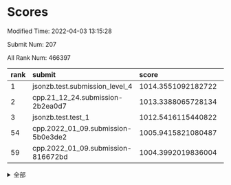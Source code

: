 # Scores

Modified Time: 2022-04-03 13:15:28

Submit Num: 207

All Rank Num: 466397

| rank |               submit               |       score        |       sigma        | pk_num |
| :--- | :--------------------------------- | :----------------- | :----------------- | :----- |
| 1    | jsonzb.test.submission_level_4     | 1014.3551092182722 | 0.8263700302500259 | 9014   |
| 2    | cpp.21_12_24.submission-2b2ea0d7   | 1013.3388065728134 | 0.8207837381961448 | 9015   |
| 3    | jsonzb.test.test_1                 | 1012.5416115440822 | 0.7899226534792    | 9007   |
| 54   | cpp.2022_01_09.submission-5b0e3de2 | 1005.9415821080487 | 0.7291738201978089 | 9013   |
| 59   | cpp.2022_01_09.submission-816672bd | 1004.3992019836004 | 0.7298407842191813 | 9012   |


<details>
<summary>全部</summary>

| rank |                 submit                 |       score        |       sigma        | pk_num |
| :--- | :------------------------------------- | :----------------- | :----------------- | :----- |
| 1    | jsonzb.test.submission_level_4         | 1014.3551092182722 | 0.8263700302500259 | 9014   |
| 2    | cpp.21_12_24.submission-2b2ea0d7       | 1013.3388065728134 | 0.8207837381961448 | 9015   |
| 3    | jsonzb.test.test_1                     | 1012.5416115440822 | 0.7899226534792    | 9007   |
| 4    | gobigger.level_3.submission_level_3_26 | 1011.4282916522767 | 0.7711711491219534 | 9018   |
| 5    | gobigger.level_3.submission_level_3_18 | 1011.3807586980274 | 0.7556633945584362 | 9014   |
| 6    | gobigger.level_3.submission_level_3_25 | 1011.2537262390014 | 0.7710200446829497 | 9012   |
| 7    | gobigger.level_3.submission_level_3_21 | 1011.0803399904761 | 0.7682868369485067 | 9016   |
| 8    | gobigger.level_3.submission_level_3_8  | 1010.8550128977228 | 0.7662407593419127 | 9016   |
| 9    | gobigger.level_3.submission_level_3_4  | 1010.8188008230833 | 0.7501572757386196 | 9011   |
| 10   | gobigger.level_3.submission_level_3_40 | 1010.7627767114877 | 0.7696663960371187 | 9014   |
| 11   | gobigger.level_3.submission_level_3_6  | 1010.6855302206538 | 0.7580118278323383 | 9018   |
| 12   | gobigger.level_3.submission_level_3_22 | 1010.6846428222877 | 0.7694821223726248 | 9018   |
| 13   | gobigger.level_3.submission_level_3_15 | 1010.6838504216637 | 0.7731252972279804 | 9011   |
| 14   | gobigger.level_3.submission_level_3_23 | 1010.6401025508238 | 0.781443052301201  | 9006   |
| 15   | gobigger.level_3.submission_level_3_20 | 1010.5602843792577 | 0.7568641900144495 | 9015   |
| 16   | gobigger.level_3.submission_level_3_0  | 1010.5472544887438 | 0.7687279767886219 | 9010   |
| 17   | gobigger.level_3.submission_level_3_39 | 1010.5440384729657 | 0.7376819658652402 | 9012   |
| 18   | gobigger.level_3.submission_level_3_34 | 1010.4818776921661 | 0.7696231133516448 | 9009   |
| 19   | gobigger.level_3.submission_level_3_28 | 1010.457366423211  | 0.7651325050979759 | 9010   |
| 20   | gobigger.level_3.submission_level_3_5  | 1010.3857223131249 | 0.7700318002069109 | 9013   |
| 21   | gobigger.level_3.submission_level_3_35 | 1010.3755937001417 | 0.7578567932432461 | 9018   |
| 22   | gobigger.level_3.submission_level_3_31 | 1010.2740222468306 | 0.7636368049119518 | 9010   |
| 23   | gobigger.level_3.submission_level_3_27 | 1010.2719110727558 | 0.7465260506617818 | 9016   |
| 24   | gobigger.level_3.submission_level_3_46 | 1010.1985878209133 | 0.7425370710846504 | 9006   |
| 25   | gobigger.level_3.submission_level_3_11 | 1010.1467602193895 | 0.7562108327005681 | 9012   |
| 26   | gobigger.level_3.submission_level_3_37 | 1010.1269678234016 | 0.7725937450840539 | 9012   |
| 27   | gobigger.level_3.submission_level_3_32 | 1010.0944179873877 | 0.7565679913860914 | 9014   |
| 28   | gobigger.level_3.submission_level_3_43 | 1010.0081767966536 | 0.72995177842446   | 9014   |
| 29   | gobigger.level_3.submission_level_3_36 | 1009.8787634416329 | 0.7443248794976093 | 9014   |
| 30   | gobigger.level_3.submission_level_3_12 | 1009.8156368556381 | 0.7467336165081284 | 9012   |
| 31   | gobigger.level_3.submission_level_3_38 | 1009.7841735296673 | 0.7600816730696345 | 9013   |
| 32   | gobigger.level_3.submission_level_3_29 | 1009.732090088031  | 0.7582621973222821 | 9010   |
| 33   | gobigger.level_3.submission_level_3_42 | 1009.7199381652002 | 0.7470752036580929 | 9016   |
| 34   | gobigger.level_3.submission_level_3_7  | 1009.6932553689894 | 0.7713507549979736 | 9010   |
| 35   | gobigger.level_3.submission_level_3_47 | 1009.6370707817653 | 0.7832274153169483 | 9014   |
| 36   | gobigger.level_3.submission_level_3_49 | 1009.5949525199123 | 0.7564258471921274 | 9014   |
| 37   | gobigger.level_3.submission_level_3_16 | 1009.5116079835433 | 0.7742672382983838 | 9008   |
| 38   | gobigger.level_3.submission_level_3_17 | 1009.5062885293395 | 0.7640347378181369 | 9014   |
| 39   | gobigger.level_3.submission_level_3_30 | 1009.4951299904969 | 0.7432364450304407 | 9016   |
| 40   | gobigger.level_3.submission_level_3_1  | 1009.4472261848572 | 0.748233520901964  | 9015   |
| 41   | gobigger.level_3.submission_level_3_24 | 1009.3964057265205 | 0.7393892562311356 | 9009   |
| 42   | gobigger.level_3.submission_level_3_19 | 1009.3873540652312 | 0.7714065343988565 | 9010   |
| 43   | gobigger.level_3.submission_level_3_13 | 1009.3476747928079 | 0.738075264063972  | 9010   |
| 44   | gobigger.level_3.submission_level_3_9  | 1009.3449160116347 | 0.7462805878694688 | 9015   |
| 45   | gobigger.level_3.submission_level_3_41 | 1009.3310382308302 | 0.745949082254962  | 9011   |
| 46   | gobigger.level_3.submission_level_3_14 | 1009.3215737279764 | 0.7323170556210435 | 9017   |
| 47   | gobigger.level_3.submission_level_3_33 | 1009.3211966723042 | 0.7462637792500757 | 9011   |
| 48   | gobigger.level_3.submission_level_3_10 | 1009.2156873841892 | 0.7410505819554739 | 9012   |
| 49   | gobigger.level_3.submission_level_3_48 | 1009.207061313135  | 0.7447088418743155 | 9010   |
| 50   | gobigger.level_3.submission_level_3_2  | 1009.023392100156  | 0.7630848442490928 | 9008   |
| 51   | gobigger.level_3.submission_level_3_3  | 1008.8000297643305 | 0.7542524937186563 | 9014   |
| 52   | gobigger.level_3.submission_level_3_45 | 1008.7971571843698 | 0.7302843982537672 | 9012   |
| 53   | gobigger.level_3.submission_level_3_44 | 1008.4784520160866 | 0.7416643361181432 | 9014   |
| 54   | cpp.2022_01_09.submission-5b0e3de2     | 1005.9415821080487 | 0.7291738201978089 | 9013   |
| 55   | gobigger.level_1.submission_level_1_44 | 1005.1556605528103 | 0.7242654811323681 | 9017   |
| 56   | gobigger.level_1.submission_level_1_33 | 1004.6506137079792 | 0.7256962172616654 | 9011   |
| 57   | gobigger.level_1.submission_level_1_19 | 1004.5926290693935 | 0.7273016615266912 | 9019   |
| 58   | gobigger.level_1.submission_level_1_24 | 1004.4135621447491 | 0.7246085807359356 | 9013   |
| 59   | cpp.2022_01_09.submission-816672bd     | 1004.3992019836004 | 0.7298407842191813 | 9012   |
| 60   | gobigger.level_1.submission_level_1_10 | 1004.364267819767  | 0.7168183062937745 | 9010   |
| 61   | gobigger.level_1.submission_level_1_34 | 1004.2761960518353 | 0.7140785129343385 | 9014   |
| 62   | gobigger.level_1.submission_level_1_17 | 1004.1247600557049 | 0.7262133590431782 | 9014   |
| 63   | gobigger.level_1.submission_level_1_21 | 1004.0740501582225 | 0.7225713842603827 | 9007   |
| 64   | gobigger.level_1.submission_level_1_45 | 1004.0443281801364 | 0.7270344241542935 | 9020   |
| 65   | gobigger.level_1.submission_level_1_31 | 1004.000034731419  | 0.7168214793832562 | 9016   |
| 66   | gobigger.level_1.submission_level_1_1  | 1003.9630285339471 | 0.7233683498424863 | 9015   |
| 67   | gobigger.level_1.submission_level_1_47 | 1003.8629470873423 | 0.7178604661418111 | 9017   |
| 68   | gobigger.level_1.submission_level_1_15 | 1003.8200974861048 | 0.7011922263193854 | 9012   |
| 69   | gobigger.level_1.submission_level_1_42 | 1003.810227028255  | 0.7185678411451376 | 9011   |
| 70   | gobigger.level_1.submission_level_1_12 | 1003.8096923974696 | 0.721059135447844  | 9014   |
| 71   | gobigger.level_1.submission_level_1_11 | 1003.8052942083755 | 0.7108721101290458 | 9016   |
| 72   | gobigger.level_1.submission_level_1_36 | 1003.740101120544  | 0.7274800848941759 | 9012   |
| 73   | gobigger.level_1.submission_level_1_14 | 1003.7193363725315 | 0.7031917191025662 | 9011   |
| 74   | gobigger.level_1.submission_level_1_30 | 1003.6366723254085 | 0.7183367699494412 | 9014   |
| 75   | gobigger.level_1.submission_level_1_6  | 1003.58576544145   | 0.7103832994839984 | 9011   |
| 76   | gobigger.level_1.submission_level_1_32 | 1003.5747557878121 | 0.7163692419409351 | 9009   |
| 77   | gobigger.level_1.submission_level_1_46 | 1003.5263012978766 | 0.726963477428038  | 9016   |
| 78   | gobigger.level_1.submission_level_1_20 | 1003.5022725059459 | 0.7180247537700106 | 9006   |
| 79   | gobigger.level_1.submission_level_1_27 | 1003.4895074118414 | 0.7184445754803692 | 9016   |
| 80   | gobigger.level_1.submission_level_1_9  | 1003.3675782903982 | 0.7165313969093691 | 9010   |
| 81   | gobigger.level_1.submission_level_1_40 | 1003.3254335219306 | 0.7171214428934095 | 9008   |
| 82   | gobigger.level_1.submission_level_1_43 | 1003.3133320071356 | 0.7195447995105956 | 9011   |
| 83   | gobigger.level_1.submission_level_1_0  | 1003.305085409742  | 0.7190041954045082 | 9007   |
| 84   | gobigger.level_1.submission_level_1_35 | 1003.3024474163648 | 0.7172303104928768 | 9006   |
| 85   | gobigger.level_1.submission_level_1_29 | 1003.2506062298288 | 0.7215842804189725 | 9014   |
| 86   | gobigger.level_1.submission_level_1_48 | 1003.2324466758658 | 0.7137388624647423 | 9014   |
| 87   | gobigger.level_1.submission_level_1_49 | 1003.218957957944  | 0.7276667393045556 | 9017   |
| 88   | gobigger.level_1.submission_level_1_16 | 1003.1920455683559 | 0.7199127137318589 | 9011   |
| 89   | gobigger.level_1.submission_level_1_7  | 1003.1250823697654 | 0.7181660880589849 | 9017   |
| 90   | gobigger.level_1.submission_level_1_26 | 1003.0947095891578 | 0.7199285776038561 | 9010   |
| 91   | gobigger.level_1.submission_level_1_22 | 1003.0517660264164 | 0.7172461555590603 | 9010   |
| 92   | gobigger.level_1.submission_level_1_28 | 1003.0326483779719 | 0.7195805681579852 | 9009   |
| 93   | gobigger.level_1.submission_level_1_37 | 1003.0127784551328 | 0.7096960271406553 | 9010   |
| 94   | gobigger.level_1.submission_level_1_39 | 1002.9072100750058 | 0.7310148000293846 | 9011   |
| 95   | gobigger.level_1.submission_level_1_38 | 1002.838479054088  | 0.7156392163848696 | 9015   |
| 96   | gobigger.level_1.submission_level_1_13 | 1002.7806069980146 | 0.7173138867121913 | 9011   |
| 97   | gobigger.level_1.submission_level_1_8  | 1002.7115104715833 | 0.7270264747742622 | 9007   |
| 98   | gobigger.level_1.submission_level_1_18 | 1002.7008513966445 | 0.7174878581267262 | 9014   |
| 99   | gobigger.level_1.submission_level_1_4  | 1002.6857480653398 | 0.7123211081857044 | 9013   |
| 100  | gobigger.level_1.submission_level_1_23 | 1002.5270756410192 | 0.7122190373418497 | 9015   |
| 101  | gobigger.level_1.submission_level_1_5  | 1002.4107940205207 | 0.7096271320681619 | 9013   |
| 102  | gobigger.level_1.submission_level_1_41 | 1002.2153296633692 | 0.7246775885960521 | 9010   |
| 103  | gobigger.level_1.submission_level_1_2  | 1002.0064734116346 | 0.7148561288257175 | 9009   |
| 104  | gobigger.level_1.submission_level_1_25 | 1001.9917545409891 | 0.7114895567634936 | 9008   |
| 105  | gobigger.level_1.submission_level_1_3  | 1001.3712534877664 | 0.7218535399245734 | 9007   |
| 106  | gobigger.random.submission_random_7    | 997.5669644409415  | 0.7031491183975899 | 9010   |
| 107  | gobigger.random.submission_random_6    | 997.1401378161243  | 0.7166102560971043 | 9009   |
| 108  | gobigger.random.submission_random_5    | 996.9458849581355  | 0.7073761735727572 | 9013   |
| 109  | gobigger.random.submission_random_23   | 996.8273513132617  | 0.7120449968726635 | 9011   |
| 110  | gobigger.random.submission_random_3    | 996.7727568568132  | 0.7078440159493161 | 9011   |
| 111  | gobigger.random.submission_random_38   | 996.7378326611737  | 0.6937137851884637 | 9012   |
| 112  | gobigger.random.submission_random_31   | 996.6500088550863  | 0.7168683505714424 | 9014   |
| 113  | gobigger.random.submission_random_26   | 996.6477518367582  | 0.6956650541111754 | 9014   |
| 114  | gobigger.random.submission_random_30   | 996.5880301259198  | 0.7148532720340945 | 9009   |
| 115  | gobigger.random.submission_random_0    | 996.511981015498   | 0.7133213770465574 | 9011   |
| 116  | gobigger.random.submission_random_46   | 996.5089284177997  | 0.6971155279448588 | 9013   |
| 117  | gobigger.random.submission_random_33   | 996.4610625399183  | 0.7108864820897777 | 9018   |
| 118  | gobigger.random.submission_random_1    | 996.460940737952   | 0.706213024481571  | 9016   |
| 119  | gobigger.random.submission_random_24   | 996.4590416009353  | 0.7052392778154577 | 9015   |
| 120  | gobigger.random.submission_random_13   | 996.3676374463088  | 0.7134232642649865 | 9016   |
| 121  | gobigger.random.submission_random_29   | 996.3333907339119  | 0.7137242286105484 | 9008   |
| 122  | gobigger.random.submission_random_11   | 996.2634160633588  | 0.7195969876142891 | 9014   |
| 123  | gobigger.random.submission_random_22   | 996.2480928623426  | 0.7172897975706911 | 9009   |
| 124  | gobigger.random.submission_random_14   | 996.18313436841    | 0.7116328813845606 | 9005   |
| 125  | gobigger.random.submission_random_37   | 996.1689180946884  | 0.7101905817324459 | 9011   |
| 126  | gobigger.random.submission_random_41   | 996.0526353731577  | 0.7054391675156896 | 9015   |
| 127  | gobigger.random.submission_random_9    | 996.0064865842313  | 0.7035341595655211 | 9014   |
| 128  | gobigger.random.submission_random_36   | 995.9754860006129  | 0.7040966451544379 | 9014   |
| 129  | gobigger.random.submission_random_44   | 995.9262336053026  | 0.7179945584582803 | 9010   |
| 130  | gobigger.random.submission_random_39   | 995.9130281174043  | 0.7092681006386756 | 9012   |
| 131  | gobigger.random.submission_random_4    | 995.8817052057537  | 0.7154040890144894 | 9007   |
| 132  | gobigger.random.submission_random_48   | 995.8765664738585  | 0.7140856012468183 | 9008   |
| 133  | gobigger.random.submission_random_19   | 995.8702837893161  | 0.7119786473753895 | 9010   |
| 134  | gobigger.random.submission_random_21   | 995.8543868445057  | 0.7091031482037771 | 9013   |
| 135  | gobigger.random.submission_random_47   | 995.7478942040021  | 0.7094264223060592 | 9014   |
| 136  | gobigger.random.submission_random_12   | 995.7140076992773  | 0.7069686398032072 | 9014   |
| 137  | gobigger.random.submission_random_27   | 995.7097935282885  | 0.7211268540902153 | 9007   |
| 138  | gobigger.random.submission_random_8    | 995.6364139602971  | 0.7107149816133856 | 9016   |
| 139  | gobigger.random.submission_random_28   | 995.6185157071179  | 0.7264320971926828 | 9020   |
| 140  | gobigger.random.submission_random_2    | 995.5932225813634  | 0.7068778099056873 | 9012   |
| 141  | gobigger.random.submission_random_20   | 995.5252909890064  | 0.720129596179     | 9016   |
| 142  | gobigger.random.submission_random_10   | 995.4460694337824  | 0.7159022702556583 | 9011   |
| 143  | gobigger.random.submission_random_43   | 995.3835957678837  | 0.7087315717559816 | 9008   |
| 144  | gobigger.random.submission_random_16   | 995.2497941473986  | 0.7011728810324522 | 9011   |
| 145  | gobigger.random.submission_random_32   | 995.2420787646904  | 0.715062271917533  | 9011   |
| 146  | gobigger.random.submission_random_34   | 995.2119357619922  | 0.7130081670529277 | 9015   |
| 147  | gobigger.random.submission_random_40   | 995.2026570901836  | 0.7105167446362941 | 9010   |
| 148  | gobigger.random.submission_random_42   | 995.1915621872988  | 0.7335414295032453 | 9014   |
| 149  | gobigger.random.submission_random_15   | 995.157804155409   | 0.7130644243428609 | 9003   |
| 150  | gobigger.random.submission_random_49   | 995.0361339974974  | 0.7209178824839039 | 9021   |
| 151  | gobigger.random.submission_random_45   | 995.030538653176   | 0.7243315568582327 | 9007   |
| 152  | gobigger.random.submission_random_18   | 994.9912966718998  | 0.7340630062394715 | 9017   |
| 153  | gobigger.random.submission_random_25   | 994.7351586568117  | 0.7168393424434062 | 9017   |
| 154  | gobigger.random.submission_random_35   | 994.5610561234297  | 0.7089788608173313 | 9011   |
| 155  | gobigger.random.submission_random_17   | 994.5241345336318  | 0.7026742031174656 | 9012   |
| 156  | gobigger.level_2.submission_level_2_27 | 993.8548006570993  | 0.7256396509959843 | 9013   |
| 157  | gobigger.level_2.submission_level_2_40 | 993.602160888711   | 0.7165133892723672 | 9010   |
| 158  | gobigger.level_2.submission_level_2_49 | 993.4286873544246  | 0.7206123567974383 | 9014   |
| 159  | gobigger.level_2.submission_level_2_26 | 993.4043774251643  | 0.7515119936418053 | 9011   |
| 160  | gobigger.level_2.submission_level_2_35 | 993.3687937683384  | 0.7495102305262341 | 9011   |
| 161  | gobigger.level_2.submission_level_2_16 | 993.2417713257647  | 0.7326577126209222 | 9009   |
| 162  | gobigger.level_2.submission_level_2_5  | 992.9828770374704  | 0.7248269953327406 | 9009   |
| 163  | gobigger.level_2.submission_level_2_41 | 992.966587225237   | 0.7242791365277153 | 9017   |
| 164  | gobigger.level_2.submission_level_2_48 | 992.930294819656   | 0.747823643304573  | 9016   |
| 165  | gobigger.level_2.submission_level_2_43 | 992.9134292094817  | 0.7588904817251452 | 9021   |
| 166  | gobigger.level_2.submission_level_2_21 | 992.8388428800299  | 0.7350001393648309 | 9014   |
| 167  | gobigger.level_2.submission_level_2_30 | 992.7684579905601  | 0.7259754321699008 | 9014   |
| 168  | gobigger.level_2.submission_level_2_46 | 992.7511720259113  | 0.7489384385549125 | 9015   |
| 169  | gobigger.level_2.submission_level_2_23 | 992.7349081579782  | 0.7442345136130829 | 9016   |
| 170  | gobigger.level_2.submission_level_2_9  | 992.6290893359321  | 0.7413214536008974 | 9012   |
| 171  | gobigger.level_2.submission_level_2_15 | 992.5613064877776  | 0.7275285146344749 | 9015   |
| 172  | gobigger.level_2.submission_level_2_18 | 992.5373844024247  | 0.7423969038449661 | 9013   |
| 173  | gobigger.level_2.submission_level_2_25 | 992.4568284608364  | 0.7331623447210276 | 9012   |
| 174  | gobigger.level_2.submission_level_2_42 | 992.4321800219245  | 0.7367567568131176 | 9012   |
| 175  | gobigger.level_2.submission_level_2_20 | 992.3500866475853  | 0.7504793064870723 | 9011   |
| 176  | gobigger.level_2.submission_level_2_33 | 992.3344133718077  | 0.7532929223675823 | 9013   |
| 177  | gobigger.level_2.submission_level_2_29 | 992.3007411498141  | 0.763890375824912  | 9013   |
| 178  | gobigger.level_2.submission_level_2_45 | 992.2141767448293  | 0.7453101600776899 | 9013   |
| 179  | gobigger.level_2.submission_level_2_36 | 992.2082750201805  | 0.7698614718639566 | 9014   |
| 180  | gobigger.level_2.submission_level_2_6  | 992.1656044678558  | 0.7582779927312808 | 9015   |
| 181  | gobigger.level_2.submission_level_2_44 | 992.1488838111807  | 0.7530900502631682 | 9014   |
| 182  | gobigger.level_2.submission_level_2_31 | 991.991481264604   | 0.7599489028675347 | 9011   |
| 183  | gobigger.level_2.submission_level_2_28 | 991.9895754451524  | 0.7524500685943559 | 9009   |
| 184  | gobigger.level_2.submission_level_2_22 | 991.9668008595665  | 0.7397255774988467 | 9010   |
| 185  | gobigger.level_2.submission_level_2_38 | 991.9617781965117  | 0.7582290771037759 | 9011   |
| 186  | gobigger.level_2.submission_level_2_47 | 991.960459756169   | 0.7505031365576046 | 9012   |
| 187  | gobigger.level_2.submission_level_2_0  | 991.9104026037955  | 0.7651993883289726 | 9015   |
| 188  | gobigger.level_2.submission_level_2_2  | 991.8893106378762  | 0.7334939989546637 | 9019   |
| 189  | gobigger.level_2.submission_level_2_10 | 991.8306054620496  | 0.7607219230509692 | 9012   |
| 190  | gobigger.level_2.submission_level_2_14 | 991.7873747776022  | 0.7492933466441573 | 9004   |
| 191  | gobigger.level_2.submission_level_2_1  | 991.709991253965   | 0.7429798425898072 | 9013   |
| 192  | gobigger.level_2.submission_level_2_13 | 991.6457192875943  | 0.7581278507128939 | 9014   |
| 193  | gobigger.level_2.submission_level_2_19 | 991.4892501964262  | 0.742097530449017  | 9011   |
| 194  | gobigger.level_2.submission_level_2_32 | 991.3898900725952  | 0.7544843486786084 | 9014   |
| 195  | gobigger.level_2.submission_level_2_11 | 991.3542856006383  | 0.7401710168050841 | 9015   |
| 196  | gobigger.level_2.submission_level_2_12 | 991.3155117292823  | 0.7551857986264371 | 9014   |
| 197  | gobigger.level_2.submission_level_2_17 | 991.1094128665802  | 0.7679468190772475 | 9012   |
| 198  | gobigger.level_2.submission_level_2_3  | 991.0078591124307  | 0.7535558108798642 | 9013   |
| 199  | gobigger.level_2.submission_level_2_8  | 990.9345442968039  | 0.7365237177828531 | 9012   |
| 200  | gobigger.level_2.submission_level_2_7  | 990.8234310364227  | 0.7375939882811359 | 9012   |
| 201  | gobigger.level_2.submission_level_2_4  | 990.6818794701002  | 0.767032351657137  | 9014   |
| 202  | gobigger.level_2.submission_level_2_24 | 990.6700592749374  | 0.7513981487215893 | 9017   |
| 203  | gobigger.level_2.submission_level_2_37 | 990.6268422751237  | 0.7397105348651142 | 9017   |
| 204  | gobigger.level_2.submission_level_2_39 | 990.4431559904662  | 0.7424123058474423 | 9013   |
| 205  | gobigger.level_2.submission_level_2_34 | 990.3119348271422  | 0.7589741562866413 | 9011   |
| 206  | gobigger.none.submission_none_1        | 980.5800536806545  | 1.4506061325552022 | 9011   |
| 207  | gobigger.none.submission_none_0        | 977.0781523111108  | 1.3572563412285181 | 9016   |

</details>